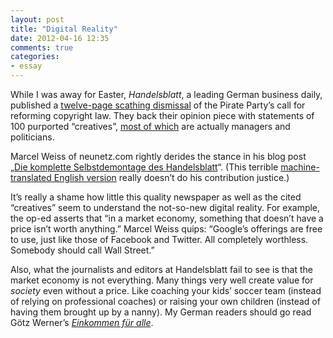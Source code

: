 ```yaml
---
layout: post
title: "Digital Reality"
date: 2012-04-16 12:35
comments: true
categories: 
- essay
---
```


While I was away for Easter, *Handelsblatt*, a leading German business daily, published a [twelve-page scathing dismissal](http://www.handelsblatt.com/politik/deutschland/urheberrecht-hundert-kreative-provozieren-die-netzpiraten/v_detail_tab_print,6482104.html) of the Pirate Party’s call for reforming copyright law. They back their opinion piece with statements of 100 purported “creatives”, [most of which](http://www.neunetz.com/2012/04/05/unter-den-100-handelsblatt-kreativen-sind-47-manager-nur-26-kreativschaffende/) are actually managers and politicians.

Marcel Weiss of neunetz.com rightly derides the stance in his blog post „[Die komplette Selbstdemontage des Handelsblatt](http://www.neunetz.com/2012/04/05/die-komplette-selbstdemontage-des-handelsblatt/)“. (This terrible [machine-translated English version](http://babelfish.yahoo.com/translate_url?doit=done&tt=url&intl=1&fr=bf-home&trurl=http%3A%2F%2Fwww.neunetz.com%2F2012%2F04%2F05%2Fdie-komplette-selbstdemontage-des-handelsblatt%2F&lp=de_en&btnTrUrl=Translate) really doesn’t do his contribution justice.)

It’s really a shame how little this quality newspaper as well as the cited “creatives” seem to understand the not-so-new digital reality. For example, the op-ed asserts that “in a market economy, something that doesn’t have a price isn’t worth anything.” Marcel Weiss quips: “Google’s offerings are free to use, just like those of Facebook and Twitter. All completely worthless. Somebody should call Wall Street.”

Also, what the journalists and editors at Handelsblatt fail to see is that the market economy is not everything. Many things very well create value for *society* even without a price. Like coaching your kids’ soccer team (instead of relying on professional coaches) or raising your own children (instead of having them brought up by a nanny). My German readers should go read Götz Werner’s *[Einkommen für alle](http://www.amazon.de/gp/product/3404606078/ref=as_li_ss_tl?ie=UTF8&tag=biblioyang-21&linkCode=as2&camp=1638&creative=19454&creativeASIN=3404606078)*.

